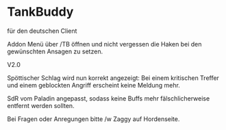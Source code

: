 # TankBuddy
für den deutschen Client


Addon Menü über /TB öffnen und nicht vergessen die Haken bei den gewünschten Ansagen zu setzen. 


V2.0


Spöttischer Schlag wird nun korrekt angezeigt: Bei einem kritischen Treffer und einem geblockten Angriff erscheint keine Meldung mehr.

SdR vom Paladin angepasst, sodass keine Buffs mehr fälschlicherweise entfernt werden sollten.

Bei Fragen oder Anregungen bitte /w Zaggy auf Hordenseite.



